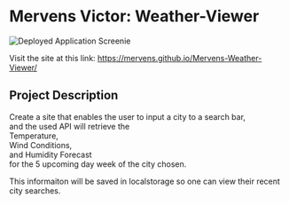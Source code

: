 # Mervens Victor: Weather-Viewer

![Deployed Application Screenie](https://github.com/Mervens/Weather-Dashboard/blob/master/assets/images/weather-dashboard-snip.JPG)


Visit the site at this link:
https://mervens.github.io/Mervens-Weather-Viewer/

## Project Description
Create a site that enables the user to input a city to a search bar,  
and the used API will retrieve the  
Temperature,  
Wind Conditions,  
and Humidity Forecast  
for the 5 upcoming day week of the city chosen.  

This informaiton will be saved in localstorage so one can view their recent city searches.
